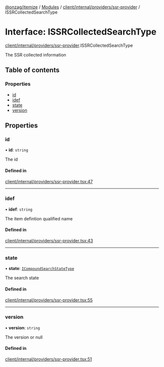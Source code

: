 [@onzag/itemize](../README.md) / [Modules](../modules.md) / [client/internal/providers/ssr-provider](../modules/client_internal_providers_ssr_provider.md) / ISSRCollectedSearchType

# Interface: ISSRCollectedSearchType

[client/internal/providers/ssr-provider](../modules/client_internal_providers_ssr_provider.md).ISSRCollectedSearchType

The SSR collected information

## Table of contents

### Properties

- [id](client_internal_providers_ssr_provider.ISSRCollectedSearchType.md#id)
- [idef](client_internal_providers_ssr_provider.ISSRCollectedSearchType.md#idef)
- [state](client_internal_providers_ssr_provider.ISSRCollectedSearchType.md#state)
- [version](client_internal_providers_ssr_provider.ISSRCollectedSearchType.md#version)

## Properties

### id

• **id**: `string`

The id

#### Defined in

[client/internal/providers/ssr-provider.tsx:47](https://github.com/onzag/itemize/blob/f2db74a5/client/internal/providers/ssr-provider.tsx#L47)

___

### idef

• **idef**: `string`

The item defintion qualified name

#### Defined in

[client/internal/providers/ssr-provider.tsx:43](https://github.com/onzag/itemize/blob/f2db74a5/client/internal/providers/ssr-provider.tsx#L43)

___

### state

• **state**: [`ICompoundSearchStateType`](base_Root_Module_ItemDefinition.ICompoundSearchStateType.md)

The search state

#### Defined in

[client/internal/providers/ssr-provider.tsx:55](https://github.com/onzag/itemize/blob/f2db74a5/client/internal/providers/ssr-provider.tsx#L55)

___

### version

• **version**: `string`

The version or null

#### Defined in

[client/internal/providers/ssr-provider.tsx:51](https://github.com/onzag/itemize/blob/f2db74a5/client/internal/providers/ssr-provider.tsx#L51)
